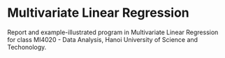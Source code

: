 # Multivariate Linear Regression

Report and example-illustrated program in Multivariate Linear Regression for class MI4020 - Data Analysis, Hanoi University of Science and Techonology.